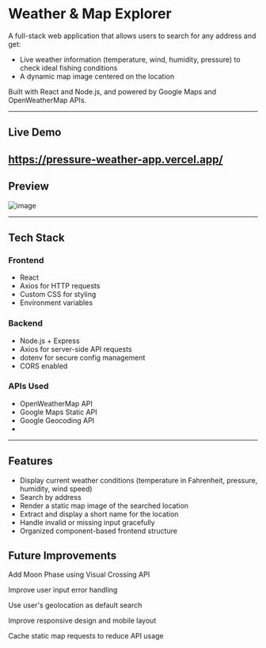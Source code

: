 # Weather & Map Explorer

A full-stack web application that allows users to search for any address and get:
- Live weather information (temperature, wind, humidity, pressure) to check ideal fishing conditions
- A dynamic map image centered on the location

Built with React and Node.js, and powered by Google Maps and OpenWeatherMap APIs.

---
## Live Demo

https://pressure-weather-app.vercel.app/
---

## Preview

![image](https://github.com/user-attachments/assets/c0fdd1cd-5a27-4347-8b51-c076edf55697)


---

## Tech Stack

### Frontend
- React
- Axios for HTTP requests
- Custom CSS for styling
- Environment variables

### Backend
- Node.js + Express
- Axios for server-side API requests
- dotenv for secure config management
- CORS enabled

### APIs Used
- OpenWeatherMap API
- Google Maps Static API
- Google Geocoding API
- 

---

## Features

- Display current weather conditions (temperature in Fahrenheit, pressure, humidity, wind speed)
- Search by address
- Render a static map image of the searched location
- Extract and display a short name for the location
- Handle invalid or missing input gracefully
- Organized component-based frontend structure

## Future Improvements
Add Moon Phase using Visual Crossing API

Improve user input error handling

Use user's geolocation as default search

Improve responsive design and mobile layout

Cache static map requests to reduce API usage


